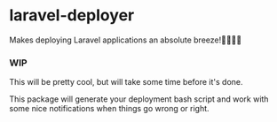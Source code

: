 # laravel-deployer
Makes deploying Laravel applications an absolute breeze!💨💨💨💨 

### WIP
This will be pretty cool, but will take some time before it's done.

This package will generate your deployment bash script and work with some nice notifications when things go wrong or right.
